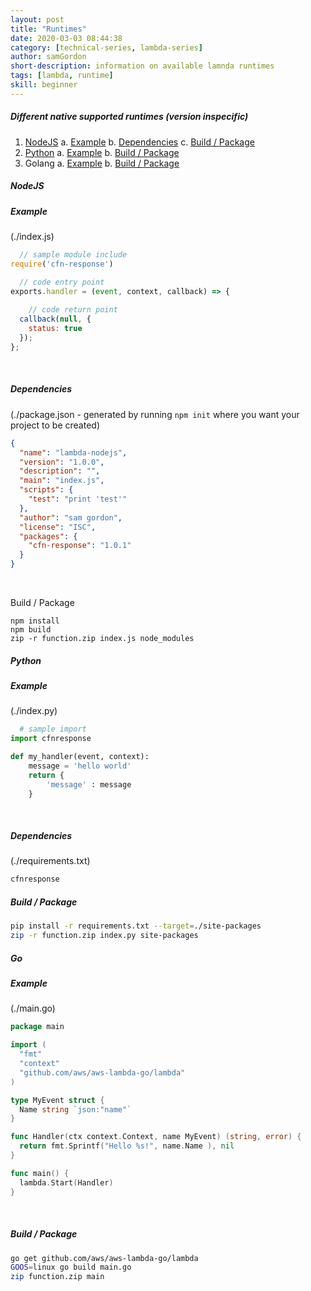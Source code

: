 ```yaml
---
layout: post
title: "Runtimes"
date: 2020-03-03 08:44:38
category: [technical-series, lambda-series]
author: samGordon
short-description: information on available lamnda runtimes
tags: [lambda, runtime]
skill: beginner
---
```


##### Different native supported runtimes (version inspecific)
1. [NodeJS](#nodejs)
  a. [Example](#nodejs-example)
  b. [Dependencies](#nodejs-depencies)
  c. [Build / Package](#nodejs-build-package)
2. [Python](#python)
  a. [Example](#python-example)
  b. [Build / Package](#python-build-package)
3. Golang
  a. [Example](#go-example)
  b. [Build / Package](#go-build-package)

##### NodeJS

<a name = "nodejs-example"></a>
##### Example

(./index.js)
```javascript
  // sample module include
require('cfn-response')

  // code entry point
exports.handler = (event, context, callback) => {
  
    // code return point
  callback(null, {
    status: true
  });
};
```

<br>

<a name = "nodejs-dependencies"></a>
##### Dependencies

(./package.json - generated by running `npm init` where you want your project to be created)
```json
{
  "name": "lambda-nodejs",
  "version": "1.0.0",
  "description": "",
  "main": "index.js",
  "scripts": {
    "test": "print 'test'"
  },
  "author": "sam gordon",
  "license": "ISC",
  "packages": {
    "cfn-response": "1.0.1"
  }
}
```

<br>

<a name = "nodejs-build-package"></a>
Build / Package

```
npm install
npm build
zip -r function.zip index.js node_modules
```

##### Python

<a name = "python-example"></a>
##### Example

(./index.py)
```python
  # sample import
import cfnresponse

def my_handler(event, context):
    message = 'hello world'    
    return {
        'message' : message
    }  
```

<br>

<a name = "python-dependencies"></a>
##### Dependencies

(./requirements.txt)
```sh
cfnresponse
```

<a name = "python-build-package"></a>
##### Build / Package

```sh
pip install -r requirements.txt --target=./site-packages
zip -r function.zip index.py site-packages
```

##### Go

<a name = "go-example"></a>
##### Example

(./main.go)
```go
package main

import (
  "fmt"
  "context"
  "github.com/aws/aws-lambda-go/lambda"
)

type MyEvent struct {
  Name string `json:"name"`
}

func Handler(ctx context.Context, name MyEvent) (string, error) {
  return fmt.Sprintf("Hello %s!", name.Name ), nil
}

func main() {
  lambda.Start(Handler)
}
```

<br>

<a name = "go-build"></a>
##### Build / Package

```sh
go get github.com/aws/aws-lambda-go/lambda
GOOS=linux go build main.go
zip function.zip main
```
